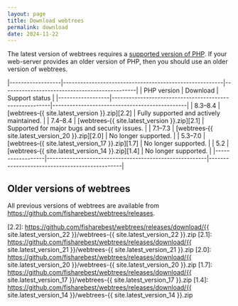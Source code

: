 ```yaml
---
layout: page
title: Download webtrees
permalink: download
date: 2024-11-22
---
```


The latest version of webtrees requires a [supported version of PHP][PHP].
If your web-server provides an older version of PHP, then you should use an older version of webtrees.

|------------------|--------------------------------------------------------|-----------------------------------------------|
| PHP&nbsp;version | Download                                               | Support status                                |
|------------------|--------------------------------------------------------|-----------------------------------------------|
| 8.3–8.4          | [webtrees&#8209;{{ site.latest_version }}.zip][2.2]    | Fully supported and actively maintained.      |
| 7.4–8.4          | [webtrees&#8209;{{ site.latest_version }}.zip][2.1]    | Supported for major bugs and security issues. |
| 7.1–7.3          | [webtrees&#8209;{{ site.latest_version_20 }}.zip][2.0] | No longer supported.                          |
| 5.3–7.0          | [webtrees&#8209;{{ site.latest_version_17 }}.zip][1.7] | No longer supported.                          |
| 5.2              | [webtrees&#8209;{{ site.latest_version_14 }}.zip][1.4] | No longer supported.                          |
|------------------|--------------------------------------------------------|-----------------------------------------------|

## Older versions of webtrees

All previous versions of webtrees are available from <https://github.com/fisharebest/webtrees/releases>.

[PHP]: https://secure.php.net/supported-versions.php
[2.2]: https://github.com/fisharebest/webtrees/releases/download/{{ site.latest_version_22 }}/webtrees-{{ site.latest_version_22 }}.zip
[2.1]: https://github.com/fisharebest/webtrees/releases/download/{{ site.latest_version_21 }}/webtrees-{{ site.latest_version_21 }}.zip
[2.0]: https://github.com/fisharebest/webtrees/releases/download/{{ site.latest_version_20 }}/webtrees-{{ site.latest_version_20 }}.zip
[1.7]: https://github.com/fisharebest/webtrees/releases/download/{{ site.latest_version_17 }}/webtrees-{{ site.latest_version_17 }}.zip
[1.4]: https://github.com/fisharebest/webtrees/releases/download/{{ site.latest_version_14 }}/webtrees-{{ site.latest_version_14 }}.zip
